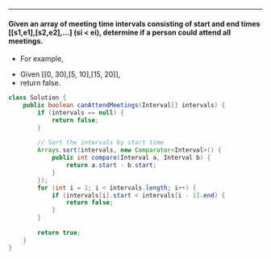 ***
#### Given an array of meeting time intervals consisting of start and end times [[s1,e1],[s2,e2],...] (si < ei), determine if a person could attend all meetings.
* For example,
- Given [[0, 30],[5, 10],[15, 20]],
- return false.

```java
class Solution {
    public boolean canAttendMeetings(Interval[] intervals) {
        if (intervals == null) {
            return false;
        }
        
        // Sort the intervals by start time
        Arrays.sort(intervals, new Comparator<Interval>() {
            public int compare(Interval a, Interval b) {
                return a.start - b.start;
            }
        });
        for (int i = 1; i < intervals.length; i++) {
            if (intervals[i].start < intervals[i - 1].end) {
                return false;
            }
        }
        
        return true;
    }
}
```
